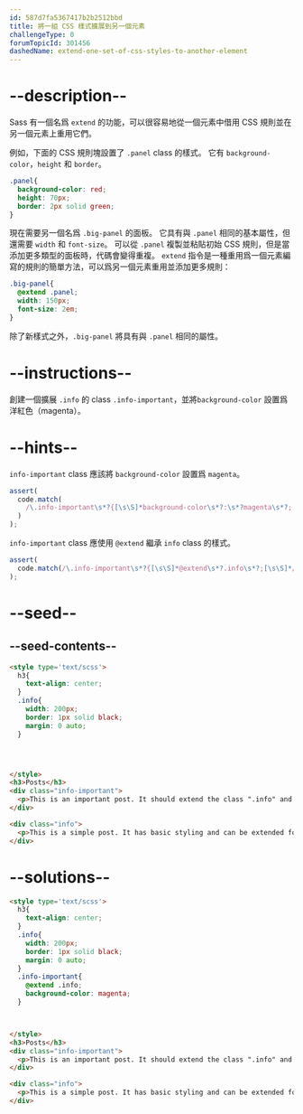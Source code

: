 ```yaml
---
id: 587d7fa5367417b2b2512bbd
title: 將一組 CSS 樣式擴展到另一個元素
challengeType: 0
forumTopicId: 301456
dashedName: extend-one-set-of-css-styles-to-another-element
---
```


# --description--

Sass 有一個名爲 `extend` 的功能，可以很容易地從一個元素中借用 CSS 規則並在另一個元素上重用它們。

例如，下面的 CSS 規則塊設置了 `.panel` class 的樣式。 它有 `background-color`，`height` 和 `border`。

```scss
.panel{
  background-color: red;
  height: 70px;
  border: 2px solid green;
}
```

現在需要另一個名爲 `.big-panel` 的面板。 它具有與 `.panel` 相同的基本屬性，但還需要 `width` 和 `font-size`。 可以從 `.panel` 複製並粘貼初始 CSS 規則，但是當添加更多類型的面板時，代碼會變得重複。 `extend` 指令是一種重用爲一個元素編寫的規則的簡單方法，可以爲另一個元素重用並添加更多規則：

```scss
.big-panel{
  @extend .panel;
  width: 150px;
  font-size: 2em;
}
```

除了新樣式之外，`.big-panel` 將具有與 `.panel` 相同的屬性。

# --instructions--

創建一個擴展 `.info` 的 class `.info-important`，並將`background-color` 設置爲洋紅色（magenta）。

# --hints--

`info-important` class 應該將 `background-color` 設置爲 `magenta`。

```js
assert(
  code.match(
    /\.info-important\s*?{[\s\S]*background-color\s*?:\s*?magenta\s*?;[\s\S]*}/gi
  )
);
```

`info-important` class 應使用 `@extend` 繼承 `info` class 的樣式。

```js
assert(
  code.match(/\.info-important\s*?{[\s\S]*@extend\s*?.info\s*?;[\s\S]*/gi)
);
```

# --seed--

## --seed-contents--

```html
<style type='text/scss'>
  h3{
    text-align: center;
  }
  .info{
    width: 200px;
    border: 1px solid black;
    margin: 0 auto;
  }




</style>
<h3>Posts</h3>
<div class="info-important">
  <p>This is an important post. It should extend the class ".info" and have its own CSS styles.</p>
</div>

<div class="info">
  <p>This is a simple post. It has basic styling and can be extended for other uses.</p>
</div>
```

# --solutions--

```html
<style type='text/scss'>
  h3{
    text-align: center;
  }
  .info{
    width: 200px;
    border: 1px solid black;
    margin: 0 auto;
  }
  .info-important{
    @extend .info;
    background-color: magenta;
  }



</style>
<h3>Posts</h3>
<div class="info-important">
  <p>This is an important post. It should extend the class ".info" and have its own CSS styles.</p>
</div>

<div class="info">
  <p>This is a simple post. It has basic styling and can be extended for other uses.</p>
</div>
```
